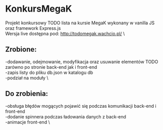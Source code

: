 # KonkursMegaK

Projekt konkursowy TODO lista na kursie MegaK wykonany w vanilla JS oraz framework Express.js \
Wersja live dostępna pod: http://todomegak.wachcio.pl/ \

## Zrobione:

-dodawanie, odejmowanie, modyfikacja oraz usuwanie elementów TODO zarówno po stronie back-end jak i front-end \
-zapis listy do pliku db.json w katalogu db \
-podział na moduły \

## Do zrobienia:

-obsługa błędów mogących pojawić się podczas komunikacji back-end i front-end \
-dodanie spinnera podczas ładowania danych z back-end \
-animacje front-end \
